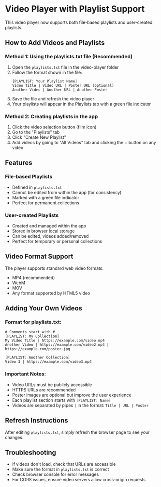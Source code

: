 # Video Player with Playlist Support

This video player now supports both file-based playlists and user-created playlists.

## How to Add Videos and Playlists

### Method 1: Using the playlists.txt file (Recommended)
1. Open the `playlists.txt` file in the video-player folder
2. Follow the format shown in the file:
   ```
   [PLAYLIST: Your Playlist Name]
   Video Title | Video URL | Poster URL (optional)
   Another Video | Another URL | Another Poster
   ```
3. Save the file and refresh the video player
4. Your playlists will appear in the Playlists tab with a green file indicator

### Method 2: Creating playlists in the app
1. Click the video selection button (film icon)
2. Go to the "Playlists" tab
3. Click "Create New Playlist"
4. Add videos by going to "All Videos" tab and clicking the + button on any video

## Features

### File-based Playlists
- Defined in `playlists.txt`
- Cannot be edited from within the app (for consistency)
- Marked with a green file indicator
- Perfect for permanent collections

### User-created Playlists
- Created and managed within the app
- Stored in browser local storage
- Can be edited, videos added/removed
- Perfect for temporary or personal collections

## Video Format Support
The player supports standard web video formats:
- MP4 (recommended)
- WebM
- MOV
- Any format supported by HTML5 video

## Adding Your Own Videos

### Format for playlists.txt:
```
# Comments start with #
[PLAYLIST: My Collection]
My Video Title | https://example.com/video.mp4
Another Video | https://example.com/video2.mp4 | https://example.com/poster.jpg

[PLAYLIST: Another Collection]
Video 3 | https://example.com/video3.mp4
```

### Important Notes:
- Video URLs must be publicly accessible
- HTTPS URLs are recommended
- Poster images are optional but improve the user experience
- Each playlist section starts with `[PLAYLIST: Name]`
- Videos are separated by pipes `|` in the format: `Title | URL | Poster`

## Refresh Instructions
After editing `playlists.txt`, simply refresh the browser page to see your changes.

## Troubleshooting
- If videos don't load, check that URLs are accessible
- Make sure the format in `playlists.txt` is correct
- Check browser console for error messages
- For CORS issues, ensure video servers allow cross-origin requests
